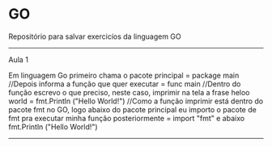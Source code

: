 # GO
Repositório para salvar exercicíos da linguagem GO


************************************************
Aula 1

Em linguagem Go primeiro chama o pacote principal = package main
//Depois informa a função que quer executar = func main
//Dentro do função escrevo o que preciso, neste caso, imprimir na tela a frase heloo world = fmt.Println ("Hello World!") 
//Como a função imprimir está dentro do pacote fmt no GO, logo abaixo do pacote principal eu importo o pacote de fmt pra executar minha função posteriormente = import "fmt" e abaixo fmt.Println ("Hello World!") 
*****************************
